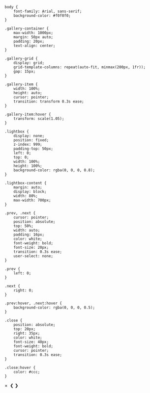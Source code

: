     body {
        font-family: Arial, sans-serif;
        background-color: #f0f0f0;
    }

    .gallery-container {
        max-width: 1000px;
        margin: 50px auto;
        padding: 20px;
        text-align: center;
    }

    .gallery-grid {
        display: grid;
        grid-template-columns: repeat(auto-fit, minmax(200px, 1fr));
        gap: 15px;
    }

    .gallery-item {
        width: 100%;
        height: auto;
        cursor: pointer;
        transition: transform 0.3s ease;
    }

    .gallery-item:hover {
        transform: scale(1.05);
    }

    .lightbox {
        display: none;
        position: fixed;
        z-index: 999;
        padding-top: 50px;
        left: 0;
        top: 0;
        width: 100%;
        height: 100%;
        background-color: rgba(0, 0, 0, 0.8);
    }

    .lightbox-content {
        margin: auto;
        display: block;
        width: 80%;
        max-width: 700px;
    }

    .prev, .next {
        cursor: pointer;
        position: absolute;
        top: 50%;
        width: auto;
        padding: 16px;
        color: white;
        font-weight: bold;
        font-size: 20px;
        transition: 0.3s ease;
        user-select: none;
    }

    .prev {
        left: 0;
    }

    .next {
        right: 0;
    }

    .prev:hover, .next:hover {
        background-color: rgba(0, 0, 0, 0.5);
    }

    .close {
        position: absolute;
        top: 20px;
        right: 35px;
        color: white;
        font-size: 40px;
        font-weight: bold;
        cursor: pointer;
        transition: 0.3s ease;
    }

    .close:hover {
        color: #ccc;
    }
</style>
    </div>
</div>

<div id="lightbox" class="lightbox">
    <span class="close" onclick="closeLightbox()">&times;</span>
    <img id="lightbox-img" class="lightbox-content">
    <a class="prev" onclick="changeImage(-1)">&#10094;</a>
    <a class="next" onclick="changeImage(1)">&#10095;</a>
</div>

<script>
    let currentImageIndex = 0;
    const images = document.querySelectorAll('.gallery-item');
    const lightbox = document.getElementById('lightbox');
    const lightboxImg = document.getElementById('lightbox-img');

    function openLightbox(index) {
        currentImageIndex = index;
        lightbox.style.display = 'block';
        lightboxImg.src = images[currentImageIndex].src;
    }

    function closeLightbox() {
        lightbox.style.display = 'none';
    }

    function changeImage(step) {
        currentImageIndex = (currentImageIndex + step + images.length) % images.length;
        lightboxImg.src = images[currentImageIndex].src;
    }
</script>
